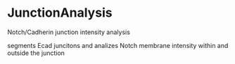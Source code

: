 # JunctionAnalysis
Notch/Cadherin junction intensity analysis

segments Ecad juncitons and analizes Notch membrane intensity within and outside the junction
